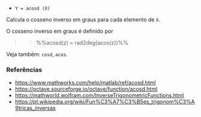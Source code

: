 * `Y = acosd (X)`

Calcula o cosseno inverso em graus para cada elemento de `X`.

O cosseno inverso em graus é definido por

>> %%acosd(z) = rad2deg(acos(z))%%

Veja também: `cosd`, `acos`.

### Referências

* https://www.mathworks.com/help/matlab/ref/acosd.html
* https://octave.sourceforge.io/octave/function/acosd.html
* https://mathworld.wolfram.com/InverseTrigonometricFunctions.html
* https://pt.wikipedia.org/wiki/Fun%C3%A7%C3%B5es_trigonom%C3%A9tricas_inversas
